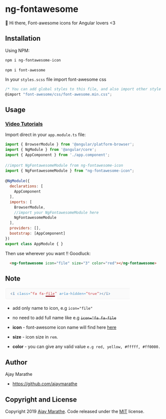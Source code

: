 # ng-fontawesome
🍺 Hi there, Font-awesome icons for Angular lovers &lt;3

## Installation
Using NPM:
```
npm i ng-fontawesome-icon

npm i font-awesome
```

In your `styles.scss` file import font-awesome css
```js
/* You can add global styles to this file, and also import other style files */
@import "font-awesome/css/font-awesome.min.css";

```

## Usage

### [Video Tutorials](https://youtu.be/lw0sVsk0m7k)


Import direct in your `app.module.ts` file:
```js
import { BrowserModule } from '@angular/platform-browser';
import { NgModule } from '@angular/core';
import { AppComponent } from './app.component';

//import NgFontawesomeModule from ng-fontawesome-icon
import { NgFontawesomeModule } from "ng-fontawesome-icon";

@NgModule({
  declarations: [
    AppComponent
  ],
  imports: [
    BrowserModule,
    //import your NgFontawesomeModule here
    NgFontawesomeModule
  ],
  providers: [],
  bootstrap: [AppComponent]
})
export class AppModule { }
```

Then use wherever you want !! Goodluck:
```html
  <ng-fontawesome icon="file" size="3" color="red"></ng-fontawesome>
```

## Note
[![vue-fontawesome](https://raw.githubusercontent.com/ajaymarathe/image-store/master/vue-fontawesome/img2.png)](https://github.com/ajaymarathe/vue-fontawesome)
- add only name to icon, e.g `icon="file"`
- no need to add full name like e.g <del>`icon="fa fa-file`</del>

- **icon** - font-awesome icon name will find here [here](https://fontawesome.com/v4.7.0/icons/)
- **size** - icon size in `rem`.
- **color** - you can give any valid value `e.g red, yellow, #fffff, #ff0000.`

## Author

Ajay Marathe

+ https://github.com/ajaymarathe

## Copyright and License

Copyright 2019 [Ajay Marathe](https://github.com/ajaymarathe). Code released under the [MIT](https://github.com/ajaymarathe/vue-fontawesome/blob/master/LICENSE) license.
